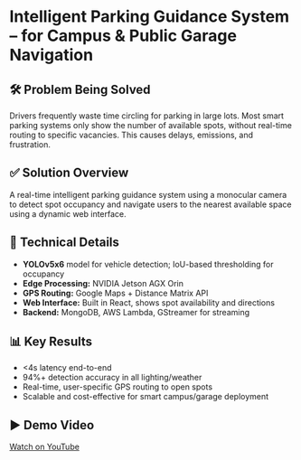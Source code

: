 # Intelligent Parking Guidance System – for Campus & Public Garage Navigation

## 🛠️ Problem Being Solved
Drivers frequently waste time circling for parking in large lots. Most smart parking systems only show the number of available spots, without real-time routing to specific vacancies. This causes delays, emissions, and frustration.

## ✅ Solution Overview
A real-time intelligent parking guidance system using a monocular camera to detect spot occupancy and navigate users to the nearest available space using a dynamic web interface.

## 🧠 Technical Details
- **YOLOv5x6** model for vehicle detection; IoU-based thresholding for occupancy
- **Edge Processing:** NVIDIA Jetson AGX Orin
- **GPS Routing:** Google Maps + Distance Matrix API
- **Web Interface:** Built in React, shows spot availability and directions
- **Backend:** MongoDB, AWS Lambda, GStreamer for streaming

## 📊 Key Results
- <4s latency end-to-end
- 94%+ detection accuracy in all lighting/weather
- Real-time, user-specific GPS routing to open spots
- Scalable and cost-effective for smart campus/garage deployment

## ▶️ Demo Video
[Watch on YouTube](https://youtu.be/_Ke6rJwfDII)

